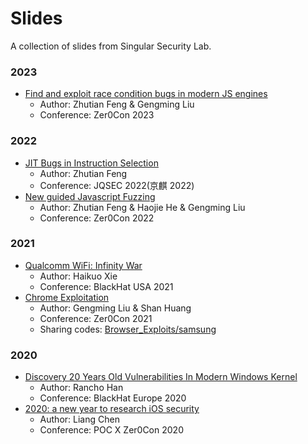 # Slides

A collection of slides from Singular Security Lab.

### 2023

* [Find and exploit race condition bugs in modern JS engines](2023/find_and_exploit_race_condition_bugs_in_modern_JS_engines-zer0con2023.pdf)
  * Author: Zhutian Feng & Gengming Liu
  * Conference: Zer0Con 2023

### 2022

* [JIT Bugs in Instruction Selection](2022/jit_bugs_in_instruction_selection-jqsec2022.pdf)
  * Author: Zhutian Feng
  * Conference: JQSEC 2022(京麒 2022)
* [New guided Javascript Fuzzing](2022/new_guided_javascript_fuzzing-zer0con2022.pdf)
  * Author: Zhutian Feng & Haojie He & Gengming Liu
  * Conference: Zer0Con 2022

### 2021

* [Qualcomm WiFi: Infinity War](2021/us-21-Qualcomm-WiFi-Infinity-War.pdf)
  * Author: Haikuo Xie
  * Conference: BlackHat USA 2021
* [Chrome Exploitation](2021/chrome_exploitation-zer0con2021.pdf)
  * Author: Gengming Liu & Shan Huang
  * Conference: Zer0Con 2021
  * Sharing codes: [Browser_Exploits/samsung](https://github.com/singularseclab/Browser_Exploits/tree/master/CVE-2020-1604%5B0%7C1%5D)

### 2020

* [Discovery 20 Years Old Vulnerabilities In Modern Windows Kernel](2020/eu-20-Han-Discovery-20-Yeas-Old-Vulnerabilities-In-Modern-Windows-Kernel.pdf)
  * Author: Rancho Han
  * Conference: BlackHat Europe 2020
* [2020: a new year to research iOS security](2020/2020_a_new_year_to_research_iOS_security.pdf)
  * Author: Liang Chen
  * Conference: POC X Zer0Con 2020
